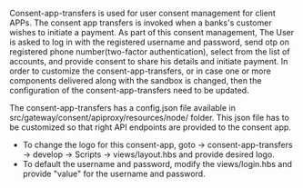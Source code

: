 Consent-app-transfers is used for user consent management for client APPs. The consent app transfers is invoked when a banks's customer wishes to initiate a payment.
As part of this consent management,
The User is asked to log in with the registered username and password, send otp on registered phone number(two-factor authentication), select from the list of accounts, and provide consent to share his details and initiate payment.
In order to customize the consent-app-transfers, or in case one or more components delivered along with the sandbox is changed, then the configuration of the consent-app-transfers need to be updated.

The consent-app-transfers has a config.json file available in src/gateway/consent/apiproxy/resources/node/ folder. This json file has to be customized so that right API endpoints are provided to the consent app.

 - To change the logo for this consent-app, goto -> consent-app-transfers -> develop -> Scripts -> views/layout.hbs and provide desired logo.
 - To default the username and password, modify the views/login.hbs and provide "value" for the username and password. 


